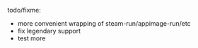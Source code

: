 todo/fixme:
- more convenient wrapping of steam-run/appimage-run/etc
- fix legendary support
- test more